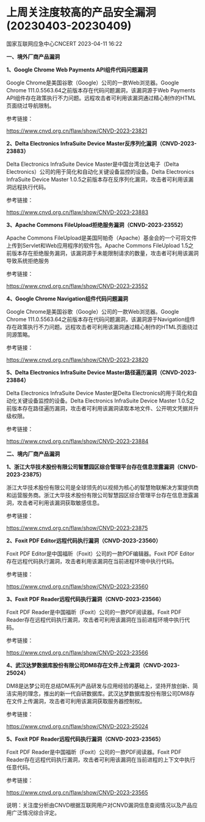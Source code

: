 #  上周关注度较高的产品安全漏洞(20230403-20230409)   
 国家互联网应急中心CNCERT   2023-04-11 16:22  
  
**一、境外厂商产品漏洞**  
  
**1、Google Chrome Web Payments API组件代码问题漏洞**  
  
Google Chrome是美国谷歌（Google）公司的一款Web浏览器。Google Chrome 111.0.5563.64之前版本存在代码问题漏洞，该漏洞源于Web Payments API组件存在政策执行不力问题。远程攻击者可利用该漏洞通过精心制作的HTML页面绕过导航限制。  
  
参考链接：  
  
https://www.cnvd.org.cn/flaw/show/CNVD-2023-23821  
  
**2、Delta Electronics InfraSuite Device Master反序列化漏洞（CNVD-2023-23883）**  
  
Delta Electronics InfraSuite Device Master是中国台湾台达电子（Delta Electronics）公司的用于简化和自动化关键设备监控的设备。Delta Electronics InfraSuite Device Master 1.0.5之前版本存在反序列化漏洞，攻击者可利用该漏洞远程执行代码。  
  
参考链接：  
  
https://www.cnvd.org.cn/flaw/show/CNVD-2023-23883  
  
**3、Apache Commons FileUpload拒绝服务漏洞（CNVD-2023-23552）**  
  
Apache Commons FileUpload是美国阿帕奇（Apache）基金会的一个可将文件上传到Servlet和Web应用程序的软件包。Apache Commons FileUpload 1.5之前版本存在拒绝服务漏洞，该漏洞源于未能限制请求的数量，攻击者可利用该漏洞导致系统拒绝服务  
  
参考链接：  
  
https://www.cnvd.org.cn/flaw/show/CNVD-2023-23552  
  
**4、Google Chrome Navigation组件代码问题漏洞**  
  
Google Chrome是美国谷歌（Google）公司的一款Web浏览器。Google Chrome 111.0.5563.64之前版本存在代码问题漏洞，该漏洞源于Navigation组件存在政策执行不力问题。远程攻击者可利用该漏洞通过精心制作的HTML页面绕过同源策略。  
  
参考链接：  
  
https://www.cnvd.org.cn/flaw/show/CNVD-2023-23820  
  
**5、Delta Electronics InfraSuite Device Master路径遍历漏洞（CNVD-2023-23884）**  
  
Delta Electronics InfraSuite Device Master是Delta Electronics的用于简化和自动化关键设备监控的设备。Delta Electronics InfraSuite Device Master 1.0.5之前版本存在路径遍历漏洞，攻击者可利用该漏洞读取本地文件、公开明文凭据并升级权限。  
  
参考链接：  
  
https://www.cnvd.org.cn/flaw/show/CNVD-2023-23884  
  
  
**二、境内厂商产品漏洞**  
  
**1、浙江大华技术股份有限公司智慧园区综合管理平台存在信息泄露漏洞（CNVD-2023-23875）**  
  
浙江大华技术股份有限公司是全球领先的以视频为核心的智慧物联解决方案提供商和运营服务商。浙江大华技术股份有限公司智慧园区综合管理平台存在信息泄露漏洞，攻击者可利用该漏洞获取敏感信息。  
  
参考链接：  
  
https://www.cnvd.org.cn/flaw/show/CNVD-2023-23875  
  
**2、Foxit PDF Editor远程代码执行漏洞（CNVD-2023-23560）**  
  
Foxit PDF Editor是中国福昕（Foxit）公司的一款PDF编辑器。Foxit PDF Editor存在远程代码执行漏洞，攻击者利用该漏洞在当前进程环境中执行代码。  
  
参考链接：  
  
https://www.cnvd.org.cn/flaw/show/CNVD-2023-23560  
  
**3、Foxit PDF Reader远程代码执行漏洞（CNVD-2023-23566）**  
  
Foxit PDF Reader是中国福昕（Foxit）公司的一款PDF阅读器。Foxit PDF Reader存在远程代码执行漏洞，攻击者可利用该漏洞在当前进程环境中执行代码。  
  
参考链接：  
  
https://www.cnvd.org.cn/flaw/show/CNVD-2023-23566  
  
**4、武汉达梦数据库股份有限公司DM8存在文件上传漏洞（CNVD-2023-25024）**  
  
DM8是达梦公司在总结DM系列产品研发与应用经验的基础上，坚持开放创新、简洁实用的理念，推出的新一代自研数据库。武汉达梦数据库股份有限公司DM8存在文件上传漏洞，攻击者可利用该漏洞获取服务器控制权。  
  
参考链接：  
  
https://www.cnvd.org.cn/flaw/show/CNVD-2023-25024  
  
**5、Foxit PDF Reader远程代码执行漏洞（CNVD-2023-23565）**  
  
Foxit PDF Reader是中国福昕（Foxit）公司的一款PDF阅读器。Foxit PDF Reader存在远程代码执行漏洞，攻击者可利用该漏洞在当前进程的上下文中执行任意代码。  
  
参考链接：  
  
https://www.cnvd.org.cn/flaw/show/CNVD-2023-23565  
  
  
说明：关注度分析由CNVD根据互联网用户对CNVD漏洞信息查阅情况以及产品应用广泛情况综合评定。  
  
